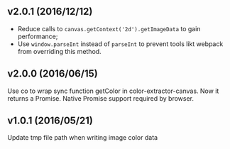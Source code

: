 ## v2.0.1 (2016/12/12)

- Reduce calls to `canvas.getContext('2d').getImageData` to gain performance;
- Use `window.parseInt` instead of `parseInt` to prevent tools likt webpack from overriding this method.

## v2.0.0 (2016/06/15)

Use co to wrap sync function getColor in color-extractor-canvas. Now it returns a Promise. Native Promise support required by browser.

## v1.0.1 (2016/05/21)

Update tmp file path when writing image color data
